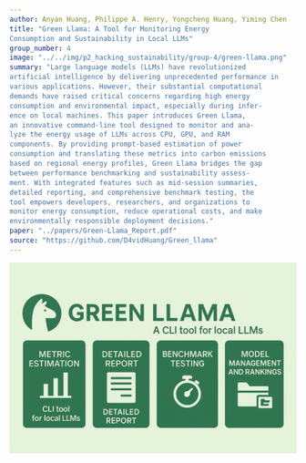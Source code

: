 ```yaml
---
author: Anyan Huang, Philippe A. Henry, Yongcheng Huang, Yiming Chen
title: "Green Llama: A Tool for Monitoring Energy
Consumption and Sustainability in Local LLMs"
group_number: 4
image: "../../img/p2_hacking_sustainability/group-4/green-llama.png"
summary: "Large language models (LLMs) have revolutionized
artificial intelligence by delivering unprecedented performance in
various applications. However, their substantial computational
demands have raised critical concerns regarding high energy
consumption and environmental impact, especially during infer-
ence on local machines. This paper introduces Green Llama,
an innovative command-line tool designed to monitor and ana-
lyze the energy usage of LLMs across CPU, GPU, and RAM
components. By providing prompt-based estimation of power
consumption and translating these metrics into carbon emissions
based on regional energy profiles, Green Llama bridges the gap
between performance benchmarking and sustainability assess-
ment. With integrated features such as mid-session summaries,
detailed reporting, and comprehensive benchmark testing, the
tool empowers developers, researchers, and organizations to
monitor energy consumption, reduce operational costs, and make
environmentally responsible deployment decisions."
paper: "../papers/Green-Llama_Report.pdf"
source: "https://github.com/D4vidHuang/Green_llama"
---
```


![green-llama](../../img/p2_hacking_sustainability/group-4/green-llama.png)
